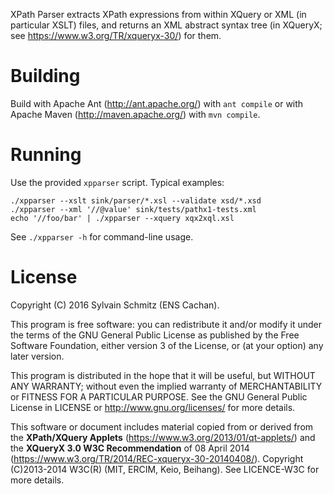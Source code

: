 XPath Parser extracts XPath expressions from within XQuery or XML (in
particular XSLT) files, and returns an XML abstract syntax tree (in
XQueryX; see https://www.w3.org/TR/xqueryx-30/) for them.


# Building

Build with Apache Ant (http://ant.apache.org/) with `ant compile` or with
Apache Maven (http://maven.apache.org/) with `mvn compile`.


# Running

Use the provided `xpparser` script.  Typical examples: 

```shell
./xpparser --xslt sink/parser/*.xsl --validate xsd/*.xsd
./xpparser --xml '//@value' sink/tests/pathx1-tests.xml
echo '//foo/bar' | ./xpparser --xquery xqx2xql.xsl
```

See `./xpparser -h` for command-line usage. 


# License

Copyright (C) 2016 Sylvain Schmitz (ENS Cachan).

This program is free software: you can redistribute it and/or modify
it under the terms of the GNU General Public License as published by
the Free Software Foundation, either version 3 of the License, or (at
your option) any later version.

This program is distributed in the hope that it will be useful, but
WITHOUT ANY WARRANTY; without even the implied warranty of
MERCHANTABILITY or FITNESS FOR A PARTICULAR PURPOSE.  See the GNU
General Public License in LICENSE or http://www.gnu.org/licenses/ for more
details.

This software or document includes material copied from or derived
from the __XPath/XQuery Applets__ (https://www.w3.org/2013/01/qt-applets/)
and the __XQueryX 3.0 W3C Recommendation__ of 08 April 2014
(https://www.w3.org/TR/2014/REC-xqueryx-30-20140408/).  Copyright
(C)2013-2014 W3C(R) (MIT, ERCIM, Keio, Beihang).  See LICENCE-W3C for more
details.